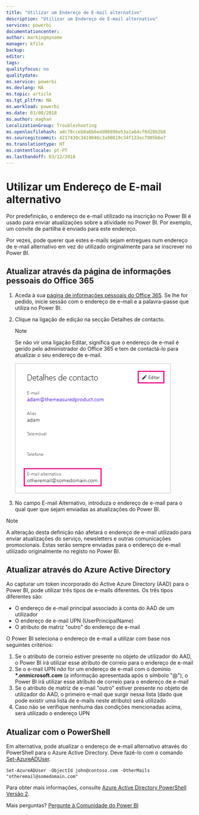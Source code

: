 ```yaml
---
title: "Utilizar um Endereço de E-mail alternativo"
description: "Utilizar um Endereço de E-mail alternativo"
services: powerbi
documentationcenter: 
author: markingmyname
manager: kfile
backup: 
editor: 
tags: 
qualityfocus: no
qualitydate: 
ms.service: powerbi
ms.devlang: NA
ms.topic: article
ms.tgt_pltfrm: NA
ms.workload: powerbi
ms.date: 03/08/2018
ms.author: maghan
LocalizationGroup: Troubleshooting
ms.openlocfilehash: adc78cceb8a6b6edd06896e53a1a64cf0d28b2b8
ms.sourcegitcommit: 4217430c3419046c3a90819c34f133ec7905b6e7
ms.translationtype: HT
ms.contentlocale: pt-PT
ms.lasthandoff: 03/12/2018
---
```

# <a name="using-an-alternate-email-address"></a>Utilizar um Endereço de E-mail alternativo
Por predefinição, o endereço de e-mail utilizado na inscrição no Power BI é usado para enviar atualizações sobre a atividade no Power BI.  Por exemplo, um convite de partilha é enviado para este endereço.

Por vezes, pode querer que estes e-mails sejam entregues num endereço de e-mail alternativo em vez do utilizado originalmente para se inscrever no Power BI.

## <a name="updating-through-office-365-personal-info-page"></a>Atualizar através da página de informações pessoais do Office 365
1. Aceda à sua [página de informações pessoais do Office 365](https://portal.office.com/account/#personalinfo).  Se lhe for pedido, inicie sessão com o endereço de e-mail e a palavra-passe que utiliza no Power BI.
2. Clique na ligação de edição na secção Detalhes de contacto.  
   
   > [!NOTE]
   > Se não vir uma ligação Editar, significa que o endereço de e-mail é gerido pelo administrador do Office 365 e tem de contactá-lo para atualizar o seu endereço de e-mail.
   > 
   > 
   
   ![](media/service-admin-alternate-email-address-for-power-bi/contact-details.png)
3. No campo E-mail Alternativo, introduza o endereço de e-mail para o qual quer que sejam enviadas as atualizações do Power BI.

> [!NOTE]
> A alteração desta definição não afetará o endereço de e-mail utilizado para enviar atualizações do serviço, newsletters e outras comunicações promocionais.  Estas serão sempre enviadas para o endereço de e-mail utilizado originalmente no registo no Power BI.
> 
> 

## <a name="updating-through-azure-active-directory"></a>Atualizar através do Azure Active Directory
Ao capturar um token incorporado do Active Azure Directory (AAD) para o Power BI, pode utilizar três tipos de e-mails diferentes. Os três tipos diferentes são:

* O endereço de e-mail principal associado à conta do AAD de um utilizador
* O endereço de e-mail UPN (UserPrincipalName)
* O atributo de matriz "outro" do endereço de e-mail

O Power BI seleciona o endereço de e-mail a utilizar com base nos seguintes critérios:
1.  Se o atributo de correio estiver presente no objeto de utilizador do AAD, o Power BI irá utilizar esse atributo de correio para o endereço de e-mail
2.  Se o e-mail UPN *não* for um endereço de e-mail com o domínio **\*.onmicrosoft.com** (a informação apresentada após o símbolo "@"), o Power BI irá utilizar esse atributo de correio para o endereço de e-mail
3.  Se o atributo de matriz de e-mail "outro" estiver presente no objeto de utilizador do AAD, o primeiro e-mail que surgir nessa lista (dado que pode existir uma lista de e-mails neste atributo) será utilizado
4. Caso não se verifique nenhuma das condições mencionadas acima, será utilizado o endereço UPN

## <a name="updating-with-powershell"></a>Atualizar com o PowerShell
Em alternativa, pode atualizar o endereço de e-mail alternativo através do PowerShell para o Azure Active Directory. Deve fazê-lo com o comando [Set-AzureADUser](https://docs.microsoft.com/powershell/module/azuread/set-azureaduser).

```
Set-AzureADUser -ObjectId john@contoso.com -OtherMails "otheremail@somedomain.com"
```

Para obter mais informações, consulte [Azure Active Directory PowerShell Versão 2](https://docs.microsoft.com/powershell/azure/active-directory/install-adv2).

Mais perguntas? [Pergunte à Comunidade do Power BI](http://community.powerbi.com/)

